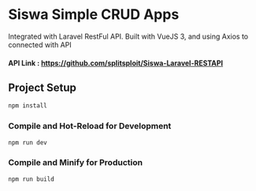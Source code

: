 # Siswa Simple CRUD Apps

Integrated with Laravel RestFul API. Built with VueJS 3, and using Axios to connected with API

#### API Link : https://github.com/splitsploit/Siswa-Laravel-RESTAPI

## Project Setup

```sh
npm install
```

### Compile and Hot-Reload for Development

```sh
npm run dev
```

### Compile and Minify for Production

```sh
npm run build
```
